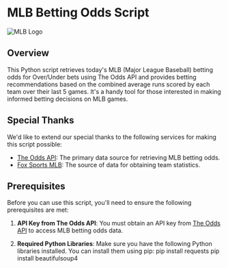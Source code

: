 # MLB Betting Odds Script

![MLB Logo](https://upload.wikimedia.org/wikipedia/commons/thumb/a/a6/MLB_LOGO.svg/320px-MLB_LOGO.svg.png)

## Overview

This Python script retrieves today's MLB (Major League Baseball) betting odds for Over/Under bets using The Odds API and provides betting recommendations based on the combined average runs scored by each team over their last 5 games. It's a handy tool for those interested in making informed betting decisions on MLB games.

## Special Thanks

We'd like to extend our special thanks to the following services for making this script possible:

- [The Odds API](https://the-odds-api.com): The primary data source for retrieving MLB betting odds.
- [Fox Sports MLB](https://www.foxsports.com/mlb/): The source of data for obtaining team statistics.

## Prerequisites

Before you can use this script, you'll need to ensure the following prerequisites are met:

1. **API Key from The Odds API**: You must obtain an API key from [The Odds API](https://the-odds-api.com) to access MLB betting odds data.

2. **Required Python Libraries**: Make sure you have the following Python libraries installed. You can install them using pip:
   pip install requests
   pip install beautifulsoup4

